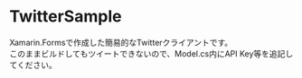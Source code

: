 # TwitterSample
Xamarin.Formsで作成した簡易的なTwitterクライアントです。  
このままビルドしてもツイートできないので、Model.cs内にAPI Key等を追記してください。
